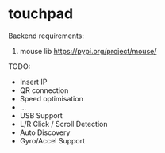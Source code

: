 # touchpad

Backend requirements:
1) mouse lib 
https://pypi.org/project/mouse/


TODO:
* Insert IP
* QR connection
* Speed optimisation
* ...
* USB Support
* L/R Click / Scroll Detection
* Auto Discovery
* Gyro/Accel Support
